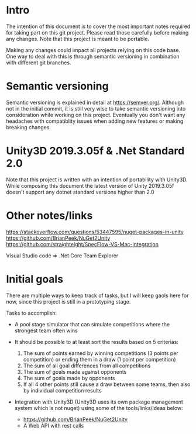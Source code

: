 ﻿# Intro 
The intention of this document is to cover the most important notes required for taking part
on this git project. Please read those carefully before making any changes.
Note that this project is meant to be portable.

Making any changes could impact all projects relying on this code base.
One way to deal with this is through semantic versioning in combination with different git branches.


# Semantic versioning 
Semantic versioning is explained in detail at https://semver.org/.
Although not in the initial commit, it is still very wise to take semantic versioning into consideration while working on this project.
Eventually you don't want any headaches with compatiblity issues when adding new features or making breaking changes.

# Unity3D 2019.3.05f & .Net Standard 2.0 
Note that this project is written with an intention of portability with Unity3D.
While composing this document the latest version of Unity 2019.3.05f doesn't support any dotnet standard versions higher than 2.0


# Other notes/links 
https://stackoverflow.com/questions/53447595/nuget-packages-in-unity
https://github.com/BrianPeek/NuGet2Unity
https://github.com/straighteight/SpecFlow-VS-Mac-Integration

Visual Studio code => .Net Core Team Explorer

# Initial goals 
There are multiple ways to keep track of tasks, but I will keep gaols here for now, since this project is still in a prototyping stage.

Tasks to accomplish:
- A pool stage simulator that can simulate competitions where the strongest team often wins
- It should be possible to at least sort the results based on 5 criterias:
    1. The sum of points earned by winning competitions (3 points per competition) or ending them in a draw (1 point per competition)
    2. The sum of all goal differences from all competitions
    3. The sum of goals made against opponents
    4. The sum of goals made by opponents
    5. If all 4 other points still cause a draw between some teams, then also by individual competition results

- Integration with Unity3D (Unity3D uses its own package management system which is not nuget) using some of the tools/links/ideas below:
    - https://github.com/BrianPeek/NuGet2Unity
    - A Web API with rest calls